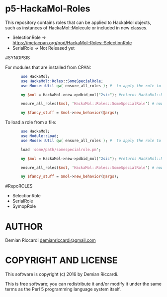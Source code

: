 # p5-HackaMol-Roles

This repository contains roles that can be applied to HackaMol objects, such as instances of 
HackaMol::Molecule or included in new classes.   

* SelectionRole      ->    https://metacpan.org/pod/HackaMol::Roles::SelectionRole
* SerialRole         ->    Not Released yet

#SYNOPSIS

For modules that are installed from CPAN:

````perl
       use HackaMol;
       use HackaMol::Roles::SomeSpecialRole;
       use Moose::Util qw( ensure_all_roles ); #  to apply the role to the molecule object

       my $mol = HackaMol->new->pdbid_mol("2sic"); #returns HackaMol::Molecule

       ensure_all_roles($mol, 'HackaMol::Roles::SomeSpecialRole') # now $mol has new behaviors!

       my $fancy_stuff = $mol->new_behavior(@args);
````

To load a role from a file:

````perl
       use HackaMol;
       use Module::Load;
       use Moose::Util qw( ensure_all_roles ); #  to apply the role to the molecule object

       load 'some/path/somespecialrole.pm';

       my $mol = HackaMol->new->pdbid_mol("2sic"); #returns HackaMol::Molecule

       ensure_all_roles($mol, 'HackaMol::Roles::SomeSpecialRole') # now $mol has new behaviors!

       my $fancy_stuff = $mol->new_behavior(@args);
```` 

#RepoROLES

  * SelectionRole
  * SerialRole
  * SymopRole

# AUTHOR

Demian Riccardi <demianriccardi@gmail.com>

# COPYRIGHT AND LICENSE

This software is copyright (c) 2016 by Demian Riccardi.

This is free software; you can redistribute it and/or modify it under
the same terms as the Perl 5 programming language system itself.

